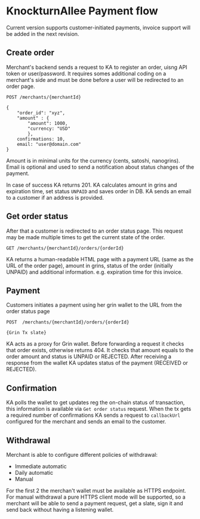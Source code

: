 # KnockturnAllee Payment flow

Current version supports customer-initiated payments, invoice support will be added in the next revision.

## Create order
Merchant's backend sends a request to KA to register an order, uisng API token or user/password. It requires somes additional coding on a merchant's side and must be done before a user will be redirected to an order page.

```
POST /merchants/{merchantId}

{
	"order_id": "xyz",
	"amount" : {
		"amount": 1000,
		"currency: "USD"
		},
	confirmations: 10,
	email: "user@domain.com"
}
```
Amount is in minimal units for the currency (cents, satoshi, nanogrins). Email is optional and used to send a notification about status changes of the payment.

In case of success KA returns 201. KA calculates amount in grins and expiration time, set status `UNPAID` and saves order in DB. KA sends an email to a customer if an address is provided. 

## Get order status
After that a customer is redirected to an order status page. This request may be made multiple times to get the current state of the order.
```
GET /merchants/{merchantId}/orders/{orderId}
```

KA returns a human-readable HTML page with a payment URL (same as the URL of the order page), amount in grins, status of the order (initially UNPAID) and additional information. e.g. expiration time for this invoice.

## Payment
Customers initiates a payment using her grin wallet to the URL from the order status page
```
POST  /merchants/{merchantId}/orders/{orderId}

{Grin Tx slate}
```

KA acts as a proxy for Grin wallet. Before forwarding a request it checks that order exists, otherwise returns 404.
It checks that amount equals to the order amount and status is UNPAID or REJECTED.  After receiving a response from the wallet KA updates status of the payment (RECEIVED or REJECTED).

## Confirmation
KA polls the wallet to get updates reg the on-chain status of transaction, this information is available via `Get order status` request. When the tx gets a required number of confirmations KA sends a request to `callbackUrl` configured for the merchant and sends an email to the customer.

## Withdrawal
Merchant is able to configure different policies of withdrawal:

- Immediate automatic
- Daily automatic
- Manual

For the first 2 the merchan't wallet must be available as HTTPS endpoint. For manual withdrawal a pure HTTPS client mode will be supported, so a merchant will be able to send a payment request, get a slate, sign it and send back without having a listening wallet. 
